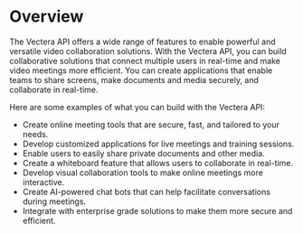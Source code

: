 # Overview

The Vectera API offers a wide range of features to enable powerful and
versatile video collaboration solutions. With the Vectera API, you can build
collaborative solutions that connect multiple users in real-time and make video
meetings more efficient. You can create applications that enable teams to share
screens, make documents and media securely, and collaborate in real-time.

Here are some examples of what you can build with the Vectera API:

- Create online meeting tools that are secure, fast, and tailored to your
  needs.
- Develop customized applications for live meetings and training sessions.
- Enable users to easily share private documents and other media.
- Create a whiteboard feature that allows users to collaborate in real-time.
- Develop visual collaboration tools to make online meetings more interactive.
- Create AI-powered chat bots that can help facilitate conversations during
  meetings.
- Integrate with enterprise grade solutions to make them more secure and
  efficient.
